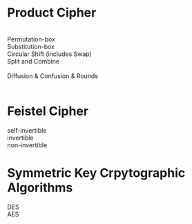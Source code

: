 # Product Cipher <br>
 <br>
Permutation-box <br>
Substitution-box <br>
Circular Shift (includes Swap) <br>
Split and Combine <br>
 <br>
Diffusion & Confusion & Rounds <br>
 <br>
 
# Feistel Cipher
self-invertible <br>
invertible <br>
non-invertible <br>

# Symmetric Key Crpytographic Algorithms <br>
DES <br>
AES <br>

